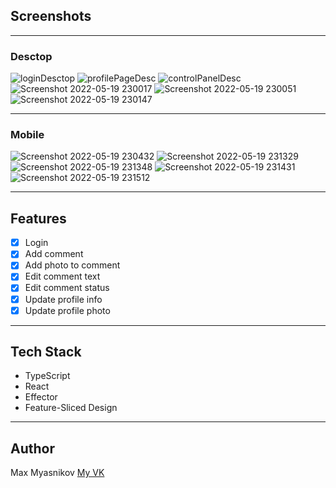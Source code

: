 ## Screenshots
_____
### Desctop
![loginDesctop](https://user-images.githubusercontent.com/60282152/169343501-dce7ab8b-4e3d-4e31-9c33-abf021f9cd86.png)
![profilePageDesc](https://user-images.githubusercontent.com/60282152/169344933-a5f1d66a-8319-4f7a-88e5-02bb813e3aa3.png)
![controlPanelDesc](https://user-images.githubusercontent.com/60282152/169345196-33a601bb-b141-4d42-97f5-020b4e776268.png)
![Screenshot 2022-05-19 230017](https://user-images.githubusercontent.com/60282152/169345432-c94dbd5e-9a29-4807-be43-c03bdabaa23f.png)
![Screenshot 2022-05-19 230051](https://user-images.githubusercontent.com/60282152/169345525-79e6ab25-a118-4f75-a302-b0c015f34aaa.png)
![Screenshot 2022-05-19 230147](https://user-images.githubusercontent.com/60282152/169345715-610411c1-9917-4722-ba57-b854bb6c6c2d.png)

____
### Mobile
![Screenshot 2022-05-19 230432](https://user-images.githubusercontent.com/60282152/169348057-c5c70e6b-cd97-4fd8-b7da-4287350026ad.png)
![Screenshot 2022-05-19 231329](https://user-images.githubusercontent.com/60282152/169348371-ddd1f4e6-efc5-4df6-b113-89720c13fc8a.png)
![Screenshot 2022-05-19 231348](https://user-images.githubusercontent.com/60282152/169348377-dacf5eaa-6211-4c1f-bcc9-985ad77b3ef1.png)
![Screenshot 2022-05-19 231431](https://user-images.githubusercontent.com/60282152/169348379-eaea7ca7-7dfc-42af-a8e4-ff4f18614c06.png)
![Screenshot 2022-05-19 231512](https://user-images.githubusercontent.com/60282152/169348545-ae6cf267-c335-4d30-b76c-6ac2b288ff2a.png)
_____
## Features
- [x] Login
- [x] Add comment
- [x] Add photo to comment
- [x] Edit comment text
- [x] Edit comment status
- [x] Update profile info
- [x] Update profile photo   
____
## Tech Stack
+ TypeScript
+ React
+ Effector
+ Feature-Sliced Design

___
## Author
Max Myasnikov
[My VK](https://vk.com/stark_max)
